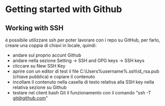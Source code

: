# Getting started with Github

## Working with SSH

è possibile utilizzare ssh per poter lavorare con i repo su GitHub, per farlo, creare una coppia di chiavi in locale, quindi:

- andare sul proprio accunt Github
- andare nella sezione Setting -> SSH and GPG keys -> SSH keys
- cliccare su New SSH Key
- aprire con un editor di test il file C:\Users\%username%\.ssh\id_rsa.pub (chiave pubblica) e copiare il contenuto
- incollare il contenuto nella casella di testo relativa alla SSH key nella relativa sezione su Github
- testare nel client bash Git il funzionamento con il comando "ssh -T git@github.com"